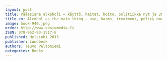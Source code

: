 ```yaml
---
layout: post
title: Pääasiana alkoholi – käyttö, haitat, hoito, politiikka nyt ja 2040
title_en: Alcohol as the main thing – use, harms, treatment, policy now and in 2014
image: book-940.jpeg
order: http://www.sosiomedia.fi
ISBN: 978-952-93-1517-8
published: Helsinki 2013
publisher: Lundbeck
authors: Teuvo Peltoniemi
categories: Books
---
```

